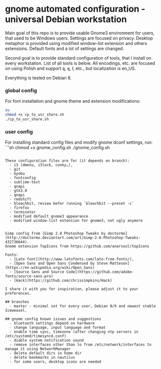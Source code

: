 gnome automated configuration - universal Debian workstation
=============================
Main goal of this repo is to provide usable Gnome3 environment for users, that used to be Windows users. Settings are focused on privacy.
Desktop metaphor is provided using modified window-list extension and others extensions. Default fonts and a lot of settings are changed.

Second goal is to provide standard configuration of tools, that I install on every workstation. List of all tools is below.
All encodings, etc. are focused on using Polish and support ą, ę, ł, etc., but localization is en_US.

Everything is tested on Debian 8.

### global config
For font installation and gnome theme and extension modifications:
```sh
su
chmod +x cp_to_usr_share.sh
./cp_to_usr_share.sh
```
### user config
For installing standard config files and modify gnome dconf settings, run:
``'sh
chmod +x gnome_config.sh
./gnome_config.sh
```

These configuration files are for (it depends on branch):
  - i3 (dmenu, i3lock, conky…),
  - git
  - byobu
  - fontconfig
  - sublime-text
  - qnapi
  - gtk3.0
  - qnapi
  - redshift
  - bleachbit, review befor running `bleachbit --preset -c`
  - firefox
  - terminator
  - modified default gnome3 appearance
  - modified window-list extension for gnome3, not ugly anymore


Gimp config from [Gimp 2.8 Photoshop Tweaks by doctormo](http://doctormo.deviantart.com/art/Gimp-2-8-Photoshop-Tweaks-432736644).
Gnome extension TopIcons from https://github.com/anarsoul/topIcons

Fonts:
  - [Lato font](http://www.latofonts.com/lato-free-fonts/),
  - [Open Sans and Open Sans Condensed by Steve Matteson](https://en.wikipedia.org/wiki/Open_Sans)
  - [Source Sans and Source Code](https://github.com/adobe-fonts/source-sans-pro)
  - [Hack](https://github.com/chrissimpkins/Hack)

I share it with you for inspiration, please adjust it to your preferences.

## branches
  - master - minimal set for every user, Debian 8/9 and newest stable Iceweasel.
  
## gnome config known issues and suggestions
  - bluetooth settings depend on hardware
  - change language, input language and format
  - enable time sync, timezone (after changing ntp servers in /etc/systemd/timesyncd.conf)
  - diable system notification sound
  - remove interfaces other than lo from /etc/network/interfaces to manage it using NetworkManager
  - delete default dirs in home dir
  - delete bookmarks in nautilus
  - for some users, desktop icons are needed

